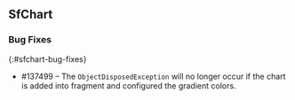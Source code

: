 ## SfChart

### Bug Fixes
{:#sfchart-bug-fixes}

* \#137499 – The `ObjectDisposedException` will no longer occur if the chart is added into fragment and configured the gradient colors. 